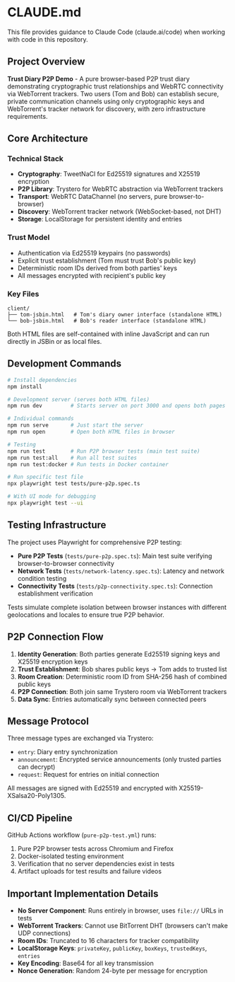 # CLAUDE.md

This file provides guidance to Claude Code (claude.ai/code) when working with code in this repository.

## Project Overview

**Trust Diary P2P Demo** - A pure browser-based P2P trust diary demonstrating cryptographic trust relationships and WebRTC connectivity via WebTorrent trackers. Two users (Tom and Bob) can establish secure, private communication channels using only cryptographic keys and WebTorrent's tracker network for discovery, with zero infrastructure requirements.

## Core Architecture

### Technical Stack
- **Cryptography**: TweetNaCl for Ed25519 signatures and X25519 encryption
- **P2P Library**: Trystero for WebRTC abstraction via WebTorrent trackers
- **Transport**: WebRTC DataChannel (no servers, pure browser-to-browser)
- **Discovery**: WebTorrent tracker network (WebSocket-based, not DHT)
- **Storage**: LocalStorage for persistent identity and entries

### Trust Model
- Authentication via Ed25519 keypairs (no passwords)
- Explicit trust establishment (Tom must trust Bob's public key)
- Deterministic room IDs derived from both parties' keys
- All messages encrypted with recipient's public key

### Key Files
```
client/
├── tom-jsbin.html   # Tom's diary owner interface (standalone HTML)
└── bob-jsbin.html   # Bob's reader interface (standalone HTML)
```

Both HTML files are self-contained with inline JavaScript and can run directly in JSBin or as local files.

## Development Commands

```bash
# Install dependencies
npm install

# Development server (serves both HTML files)
npm run dev         # Starts server on port 3000 and opens both pages

# Individual commands
npm run serve       # Just start the server
npm run open        # Open both HTML files in browser

# Testing
npm run test        # Run P2P browser tests (main test suite)
npm run test:all    # Run all test suites
npm run test:docker # Run tests in Docker container

# Run specific test file
npx playwright test tests/pure-p2p.spec.ts

# With UI mode for debugging
npx playwright test --ui
```

## Testing Infrastructure

The project uses Playwright for comprehensive P2P testing:
- **Pure P2P Tests** (`tests/pure-p2p.spec.ts`): Main test suite verifying browser-to-browser connectivity
- **Network Tests** (`tests/network-latency.spec.ts`): Latency and network condition testing
- **Connectivity Tests** (`tests/p2p-connectivity.spec.ts`): Connection establishment verification

Tests simulate complete isolation between browser instances with different geolocations and locales to ensure true P2P behavior.

## P2P Connection Flow

1. **Identity Generation**: Both parties generate Ed25519 signing keys and X25519 encryption keys
2. **Trust Establishment**: Bob shares public keys → Tom adds to trusted list
3. **Room Creation**: Deterministic room ID from SHA-256 hash of combined public keys
4. **P2P Connection**: Both join same Trystero room via WebTorrent trackers
5. **Data Sync**: Entries automatically sync between connected peers

## Message Protocol

Three message types are exchanged via Trystero:
- `entry`: Diary entry synchronization
- `announcement`: Encrypted service announcements (only trusted parties can decrypt)
- `request`: Request for entries on initial connection

All messages are signed with Ed25519 and encrypted with X25519-XSalsa20-Poly1305.

## CI/CD Pipeline

GitHub Actions workflow (`pure-p2p-test.yml`) runs:
1. Pure P2P browser tests across Chromium and Firefox
2. Docker-isolated testing environment
3. Verification that no server dependencies exist in tests
4. Artifact uploads for test results and failure videos

## Important Implementation Details

- **No Server Component**: Runs entirely in browser, uses `file://` URLs in tests
- **WebTorrent Trackers**: Cannot use BitTorrent DHT (browsers can't make UDP connections)
- **Room IDs**: Truncated to 16 characters for tracker compatibility
- **LocalStorage Keys**: `privateKey`, `publicKey`, `boxKeys`, `trustedKeys`, `entries`
- **Key Encoding**: Base64 for all key transmission
- **Nonce Generation**: Random 24-byte per message for encryption